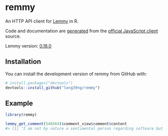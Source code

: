 
<!-- README.md is generated from README.Rmd. Please edit that file -->

# remmy

<!-- badges: start -->
<!-- badges: end -->

An HTTP API client for [Lemmy](https://github.com/LemmyNet/lemmy) in R.

Code and documentation are
[generated](https://github.com/long39ng/remmy/blob/main/dev/build.sh)
from the [official JavaScript
client](https://github.com/LemmyNet/lemmy-js-client) source.

Lemmy version:
[0.18.0](https://github.com/LemmyNet/lemmy/releases/tag/0.18.0)

## Installation

<!-- You can install the released version of remmy from CRAN: -->
<!-- ``` r -->
<!-- install.packages("remmy") -->
<!-- ``` -->
<!-- Or install the development version of remmy from GitHub with: -->

You can install the development version of remmy from GitHub with:

``` r
# install.packages("devtools")
devtools::install_github("long39ng/remmy")
```

## Example

``` r
library(remmy)

lemmy_get_comment(546564)$comment_view$comment$content
#> [1] "I am not by nature a sentimental person regarding software but I will truly miss RiF."
```
